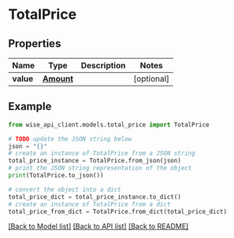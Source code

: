 # TotalPrice


## Properties

Name | Type | Description | Notes
------------ | ------------- | ------------- | -------------
**value** | [**Amount**](Amount.md) |  | [optional] 

## Example

```python
from wise_api_client.models.total_price import TotalPrice

# TODO update the JSON string below
json = "{}"
# create an instance of TotalPrice from a JSON string
total_price_instance = TotalPrice.from_json(json)
# print the JSON string representation of the object
print(TotalPrice.to_json())

# convert the object into a dict
total_price_dict = total_price_instance.to_dict()
# create an instance of TotalPrice from a dict
total_price_from_dict = TotalPrice.from_dict(total_price_dict)
```
[[Back to Model list]](../README.md#documentation-for-models) [[Back to API list]](../README.md#documentation-for-api-endpoints) [[Back to README]](../README.md)


